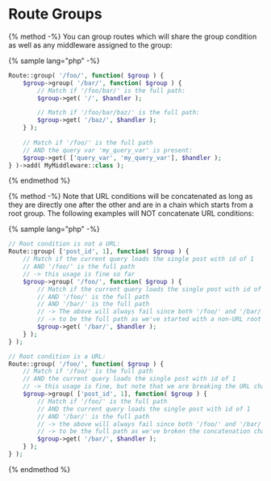 # Route Groups

{% method -%}
You can group routes which will share the group condition as well as any middleware assigned to the group:

{% sample lang="php" -%}
```php
Route::group( '/foo/', function( $group ) {
    $group->group( '/bar/', function( $group ) {
        // Match if '/foo/bar/' is the full path:
        $group->get( '/', $handler );

        // Match if '/foo/bar/baz/' is the full path:
        $group->get( '/baz/', $handler );
    } );
    
    // Match if '/foo/' is the full path
    // AND the query var 'my_query_var' is present:
    $group->get( ['query_var', 'my_query_var'], $handler );
} )->add( MyMiddleware::class );
```
{% endmethod %}

{% method -%}
Note that URL conditions will be concatenated as long as they are directly one after the other and are in a chain which starts from a root group. The following examples will NOT concatenate URL conditions:

{% sample lang="php" -%}
```php
// Root condition is not a URL:
Route::group( ['post_id', 1], function( $group ) {
    // Match if the current query loads the single post with id of 1
    // AND '/foo/' is the full path
    // -> this usage is fine so far
    $group->group( '/foo/', function( $group ) {
        // Match if the current query loads the single post with id of 1
        // AND '/foo/' is the full path
        // AND '/bar/' is the full path
        // -> The above will always fail since both '/foo/' and '/bar/' are required
        // -> to be the full path as we've started with a non-URL root condition
        $group->get( '/bar/', $handler );
    } );
} );

// Root condition is a URL:
Route::group( '/foo/', function( $group ) {
    // Match if '/foo/' is the full path
    // AND the current query loads the single post with id of 1
    // -> this usage is fine, but note that we are breaking the URL chain
    $group->group( ['post_id', 1], function( $group ) {
        // Match if '/foo/' is the full path
        // AND the current query loads the single post with id of 1
        // AND '/bar/' is the full path
        // -> the above will always fail since both '/foo/' and '/bar/' are required
        // -> to be the full path as we've broken the concatenation chain
        $group->get( '/bar/', $handler );
    } );
} );
```
{% endmethod %}